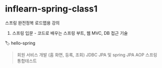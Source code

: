 # inflearn-spring-class1
스프링 완전정복 로드맵용 강의
1. 스프링 입문 - 코드로 배우는 스프링 부트, 웹 MVC, DB 접근 기술


🏷️ hello-spring
> 회원 서비스 개발 (홈 화면, 등록, 조회)
> JDBC
> JPA 및 spring JPA
> AOP
> 스프링 통합테스트
